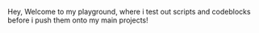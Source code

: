 Hey, Welcome to my playground, where i test out scripts and codeblocks before i push them onto my main projects!